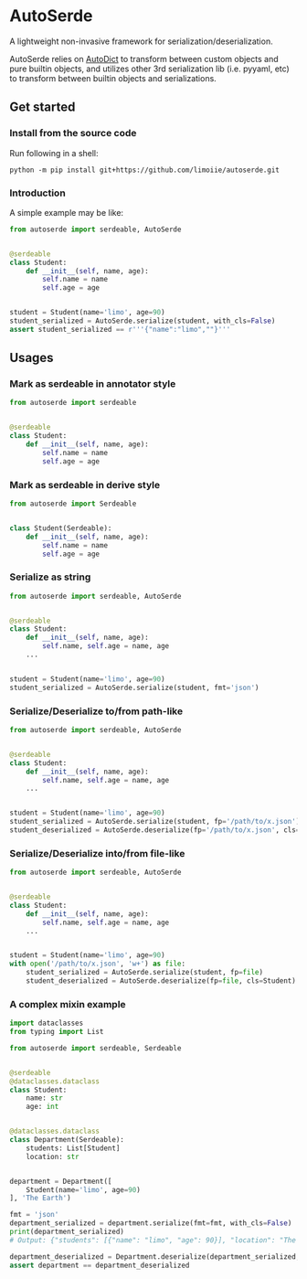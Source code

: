 # AutoSerde

A lightweight non-invasive framework for serialization/deserialization.

AutoSerde relies on [AutoDict](https://github.com/limoiie/autodict.git) to
transform between custom objects and pure builtin objects, and utilizes other
3rd serialization lib (i.e. pyyaml, etc) to transform between builtin
objects and serializations.

## Get started

### Install from the source code

Run following in a shell:

```shell
python -m pip install git+https://github.com/limoiie/autoserde.git
```

### Introduction

A simple example may be like:

```python
from autoserde import serdeable, AutoSerde


@serdeable
class Student:
    def __init__(self, name, age):
        self.name = name
        self.age = age


student = Student(name='limo', age=90)
student_serialized = AutoSerde.serialize(student, with_cls=False)
assert student_serialized == r'''{"name":"limo",""}'''
```

## Usages

### Mark as serdeable in annotator style

```python
from autoserde import serdeable


@serdeable
class Student:
    def __init__(self, name, age):
        self.name = name
        self.age = age
```

### Mark as serdeable in derive style

```python
from autoserde import Serdeable


class Student(Serdeable):
    def __init__(self, name, age):
        self.name = name
        self.age = age
```

### Serialize as string

```python
from autoserde import serdeable, AutoSerde


@serdeable
class Student:
    def __init__(self, name, age):
        self.name, self.age = name, age
    ...


student = Student(name='limo', age=90)
student_serialized = AutoSerde.serialize(student, fmt='json')
```

### Serialize/Deserialize to/from path-like

```python
from autoserde import serdeable, AutoSerde


@serdeable
class Student:
    def __init__(self, name, age):
        self.name, self.age = name, age
    ...


student = Student(name='limo', age=90)
student_serialized = AutoSerde.serialize(student, fp='/path/to/x.json')
student_deserialized = AutoSerde.deserialize(fp='/path/to/x.json', cls=Student)
```

### Serialize/Deserialize into/from file-like

```python
from autoserde import serdeable, AutoSerde


@serdeable
class Student:
    def __init__(self, name, age):
        self.name, self.age = name, age
    ...


student = Student(name='limo', age=90)
with open('/path/to/x.json', 'w+') as file:
    student_serialized = AutoSerde.serialize(student, fp=file)
    student_deserialized = AutoSerde.deserialize(fp=file, cls=Student)
```

### A complex mixin example

```python
import dataclasses
from typing import List

from autoserde import serdeable, Serdeable


@serdeable
@dataclasses.dataclass
class Student:
    name: str
    age: int


@dataclasses.dataclass
class Department(Serdeable):
    students: List[Student]
    location: str


department = Department([
    Student(name='limo', age=90)
], 'The Earth')

fmt = 'json'
department_serialized = department.serialize(fmt=fmt, with_cls=False)
print(department_serialized)
# Output: {"students": [{"name": "limo", "age": 90}], "location": "The Earth"}

department_deserialized = Department.deserialize(department_serialized, fmt=fmt)
assert department == department_deserialized
```
